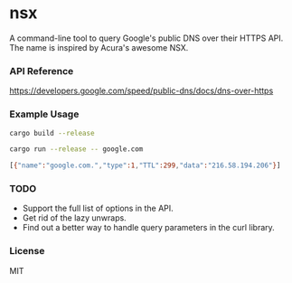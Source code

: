 # nsx
A command-line tool to query Google's public DNS over their HTTPS API. The name is inspired by
Acura's awesome NSX.

### API Reference
https://developers.google.com/speed/public-dns/docs/dns-over-https

### Example Usage
```sh
cargo build --release

cargo run --release -- google.com

[{"name":"google.com.","type":1,"TTL":299,"data":"216.58.194.206"}]
```

### TODO
- Support the full list of options in the API.
- Get rid of the lazy unwraps.
- Find out a better way to handle query parameters in the curl library.

### License
MIT

